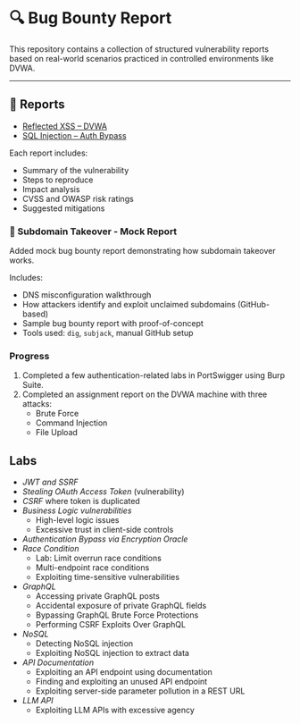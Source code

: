 # 🔍 Bug Bounty Report

This repository contains a collection of structured vulnerability reports based on real-world scenarios practiced in controlled environments like DVWA.

---

## 📄 Reports

- [Reflected XSS – DVWA](./reflected-xss-dvwa-report.md)  
- [SQL Injection – Auth Bypass](./sqli-auth-bypass-report.md)

Each report includes:
- Summary of the vulnerability
- Steps to reproduce
- Impact analysis
- CVSS and OWASP risk ratings
- Suggested mitigations

### 🔐 Subdomain Takeover - Mock Report

Added  mock bug bounty report demonstrating how subdomain takeover works.  

Includes:
- DNS misconfiguration walkthrough
- How attackers identify and exploit unclaimed subdomains (GitHub-based)
- Sample bug bounty report with proof-of-concept  
- Tools used: `dig`, `subjack`, manual GitHub setup

### Progress

1. Completed a few authentication-related labs in PortSwigger using Burp Suite.  
2. Completed an assignment report on the DVWA machine with three attacks:  
   - Brute Force  
   - Command Injection  
   - File Upload

## Labs

- *JWT and SSRF*
- *Stealing OAuth Access Token* (vulnerability)
- *CSRF* where token is duplicated
- *Business Logic vulnerabilities*
  - High-level logic issues  
  - Excessive trust in client-side controls
- *Authentication Bypass via Encryption Oracle*
- *Race Condition*
  - Lab: Limit overrun race conditions
  - Multi-endpoint race conditions
  - Exploiting time-sensitive vulnerabilities
- *GraphQL*
  - Accessing private GraphQL posts
  - Accidental exposure of private GraphQL fields
  - Bypassing GraphQL Brute Force Protections
  - Performing CSRF Exploits Over GraphQL
- *NoSQL*
  - Detecting NoSQL injection
  - Exploiting NoSQL injection to extract data
- *API Documentation*
  - Exploiting an API endpoint using documentation
  - Finding and exploiting an unused API endpoint
  - Exploiting server-side parameter pollution in a REST URL
- *LLM API*
  - Exploiting LLM APIs with excessive agency


 

